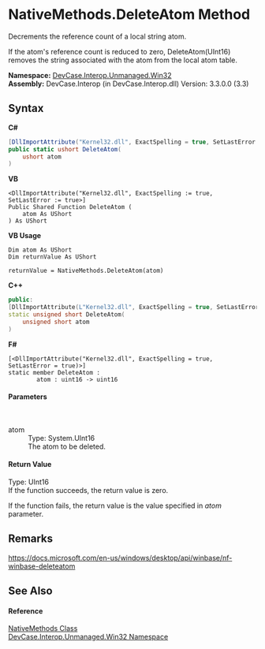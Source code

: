 # NativeMethods.DeleteAtom Method 
 

Decrements the reference count of a local string atom. 

 If the atom's reference count is reduced to zero, DeleteAtom(UInt16) removes the string associated with the atom from the local atom table.

**Namespace:**&nbsp;<a href="N_DevCase_Interop_Unmanaged_Win32">DevCase.Interop.Unmanaged.Win32</a><br />**Assembly:**&nbsp;DevCase.Interop (in DevCase.Interop.dll) Version: 3.3.0.0 (3.3)

## Syntax

**C#**<br />
``` C#
[DllImportAttribute("Kernel32.dll", ExactSpelling = true, SetLastError = true)]
public static ushort DeleteAtom(
	ushort atom
)
```

**VB**<br />
``` VB
<DllImportAttribute("Kernel32.dll", ExactSpelling := true, SetLastError := true>]
Public Shared Function DeleteAtom ( 
	atom As UShort
) As UShort
```

**VB Usage**<br />
``` VB Usage
Dim atom As UShort
Dim returnValue As UShort

returnValue = NativeMethods.DeleteAtom(atom)
```

**C++**<br />
``` C++
public:
[DllImportAttribute(L"Kernel32.dll", ExactSpelling = true, SetLastError = true)]
static unsigned short DeleteAtom(
	unsigned short atom
)
```

**F#**<br />
``` F#
[<DllImportAttribute("Kernel32.dll", ExactSpelling = true, SetLastError = true)>]
static member DeleteAtom : 
        atom : uint16 -> uint16 

```


#### Parameters
&nbsp;<dl><dt>atom</dt><dd>Type: System.UInt16<br />The atom to be deleted.</dd></dl>

#### Return Value
Type: UInt16<br />If the function succeeds, the return value is zero. 

 If the function fails, the return value is the value specified in *atom* parameter.

## Remarks
<a href="https://docs.microsoft.com/en-us/windows/desktop/api/winbase/nf-winbase-deleteatom" target="_blank">https://docs.microsoft.com/en-us/windows/desktop/api/winbase/nf-winbase-deleteatom</a>

## See Also


#### Reference
<a href="T_DevCase_Interop_Unmanaged_Win32_NativeMethods">NativeMethods Class</a><br /><a href="N_DevCase_Interop_Unmanaged_Win32">DevCase.Interop.Unmanaged.Win32 Namespace</a><br />